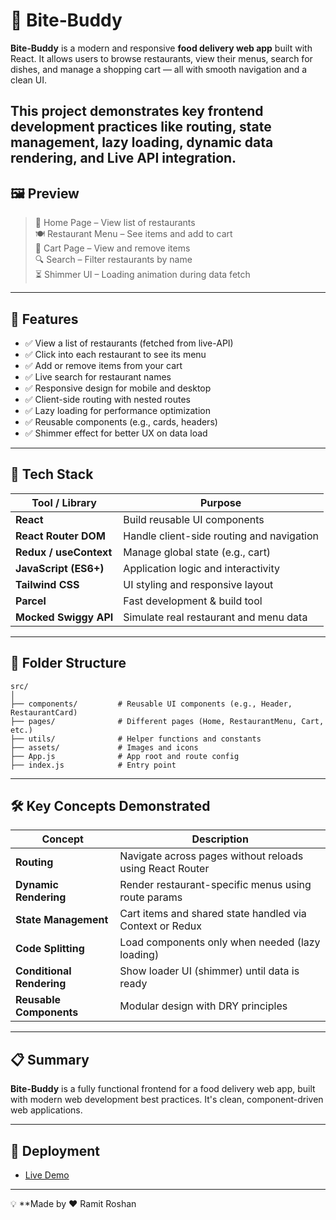 # 🍔 Bite‑Buddy

**Bite‑Buddy** is a modern and responsive **food delivery web app** built with React. It allows users to browse restaurants, view their menus, search for dishes, and manage a shopping cart — all with smooth navigation and a clean UI.

This project demonstrates key frontend development practices like routing, state management, lazy loading, dynamic data rendering, and Live API integration.
---

## 🖼️ Preview

> 📍 Home Page – View list of restaurants  
> 🍽️ Restaurant Menu – See items and add to cart  
> 🛒 Cart Page – View and remove items  
> 🔍 Search – Filter restaurants by name  
> ⏳ Shimmer UI – Loading animation during data fetch

---

## 🚀 Features

- ✅ View a list of restaurants (fetched from live-API)
- ✅ Click into each restaurant to see its menu
- ✅ Add or remove items from your cart
- ✅ Live search for restaurant names
- ✅ Responsive design for mobile and desktop
- ✅ Client-side routing with nested routes
- ✅ Lazy loading for performance optimization
- ✅ Reusable components (e.g., cards, headers)
- ✅ Shimmer effect for better UX on data load

---

## 🧰 Tech Stack

| Tool / Library       | Purpose                                                       |
|----------------------|---------------------------------------------------------------|
| **React**            | Build reusable UI components                                  |
| **React Router DOM** | Handle client-side routing and navigation                     |
| **Redux / useContext** | Manage global state (e.g., cart)                            |
| **JavaScript (ES6+)**| Application logic and interactivity                           |
| **Tailwind CSS** | UI styling and responsive layout                    |
| **Parcel**    | Fast development & build tool  |
| **Mocked Swiggy API**| Simulate real restaurant and menu data                        |

---

## 📁 Folder Structure

```
src/
│
├── components/         # Reusable UI components (e.g., Header, RestaurantCard)
├── pages/              # Different pages (Home, RestaurantMenu, Cart, etc.)
├── utils/              # Helper functions and constants
├── assets/             # Images and icons
├── App.js              # App root and route config
├── index.js            # Entry point
```

---

## 🛠️ Key Concepts Demonstrated

| Concept                   | Description                                                                 |
|---------------------------|-----------------------------------------------------------------------------|
| **Routing**               | Navigate across pages without reloads using React Router                    |
| **Dynamic Rendering**     | Render restaurant-specific menus using route params                         |
| **State Management**      | Cart items and shared state handled via Context or Redux                    |
| **Code Splitting**        | Load components only when needed (lazy loading)                             |
| **Conditional Rendering** | Show loader UI (shimmer) until data is ready                                |
| **Reusable Components**   | Modular design with DRY principles                                          |

---

## 📋 Summary

**Bite-Buddy** is a fully functional frontend for a food delivery web app, built with modern web development best practices. It's clean, component-driven web applications.

---

## 🚀 Deployment
- [Live Demo](https://bite-buddy-git-main-ramit-roshans-projects.vercel.app/)

---

💡 **Made by ❤️ Ramit Roshan

